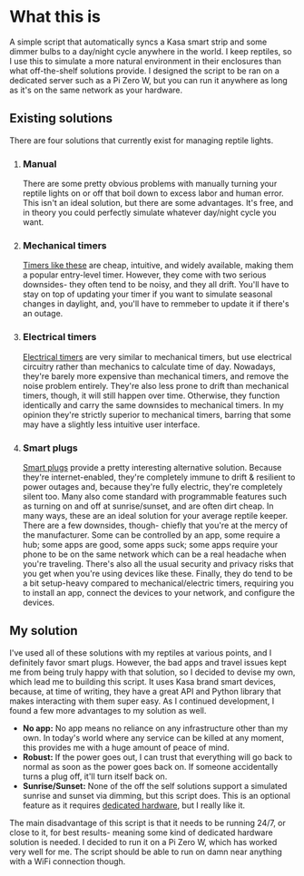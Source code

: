 # What this is
A simple script that automatically syncs a Kasa smart strip and some dimmer bulbs to a day/night cycle anywhere in the world. I keep reptiles, so I use this to simulate a more natural environment in their enclosures than what off-the-shelf solutions provide. I designed the script to be ran on a dedicated server such as a Pi Zero W, but you can run it anywhere as long as it's on the same network as your hardware.

## Existing solutions
There are four solutions that currently exist for managing reptile lights.
1. ### Manual

   There are some pretty obvious problems with manually turning your reptile lights on or off that boil down to excess labor and human error. This isn't an ideal solution, but there are some advantages. It's free, and in theory you could perfectly simulate whatever day/night cycle you want.
2. ### Mechanical timers

   [Timers like these](https://www.amazon.com/GE-Mechanical-Intervals-Decorations-46211/dp/B07YQKNC4D/ref=sr_1_5?keywords=mechanical+outlet+timer&qid=1695593724&sr=8-5) are cheap, intuitive, and widely available, making them a popular entry-level timer. However, they come with two serious downsides- they often tend to be noisy, and they all drift. You'll have to stay on top of updating your timer if you want to simulate seasonal changes in daylight, and, you'll have to remmeber to update it if there's an outage.
3. ### Electrical timers

   [Electrical timers](https://www.amazon.com/Fosmon-Programmable-Seasonal-Portable-Aquarium/dp/B07HCQKRRY/ref=sr_1_6?keywords=outlet%2Btimer&qid=1695594132&sr=8-6&th=1) are very similar to mechanical timers, but use electrical circuitry rather than mechanics to calculate time of day. Nowadays, they're barely more expensive than mechanical timers, and remove the noise problem entirely. They're also less prone to drift than mechanical timers, though, it will still happen over time. Otherwise, they function identically and carry the same downsides to mechanical timers. In my opinion they're strictly superior to mechanical timers, barring that some may have a slightly less intuitive user interface.
4. ### Smart plugs

   [Smart plugs](https://www.amazon.com/BN-LINK-Monitoring-Function-Compatible-Assistant/dp/B07CVPKD8Z/ref=sxin_14_pa_sp_search_thematic_sspa?content-id=amzn1.sym.1c86ab1a-a73c-4131-85f1-15bd92ae152d%3Aamzn1.sym.1c86ab1a-a73c-4131-85f1-15bd92ae152d&cv_ct_cx=outlet+timer&keywords=outlet+timer&pd_rd_i=B07CVPKD8Z&pd_rd_r=e67b4845-b45c-4157-b841-5e58270cb774&pd_rd_w=UkVWU&pd_rd_wg=v4H3c&pf_rd_p=1c86ab1a-a73c-4131-85f1-15bd92ae152d&pf_rd_r=YZVE1NQHJJXHBENVCX92&qid=1695594132&sbo=RZvfv%2F%2FHxDF%2BO5021pAnSA%3D%3D&sr=1-2-364cf978-ce2a-480a-9bb0-bdb96faa0f61-spons&sp_csd=d2lkZ2V0TmFtZT1zcF9zZWFyY2hfdGhlbWF0aWM&psc=1) provide a pretty interesting alternative solution. Because they're internet-enabled, they're completely immune to drift & resilient to power outages and, because they're fully electric, they're completely silent too. Many also come standard with programmable features such as turning on and off at sunrise/sunset, and are often dirt cheap. In many ways, these are an ideal solution for your average reptile keeper. There are a few downsides, though- chiefly that you're at the mercy of the manufacturer. Some can be controlled by an app, some require a hub; some apps are good, some apps suck; some apps require your phone to be on the same network which can be a real headache when you're traveling. There's also all the usual security and privacy risks that you get when you're using devices like these. Finally, they do tend to be a bit setup-heavy compared to mechanical/electric timers, requiring you to install an app, connect the devices to your network, and configure the devices.

## My solution
I've used all of these solutions with my reptiles at various points, and I definitely favor smart plugs. However, the bad apps and travel issues kept me from being truly happy with that solution, so I decided to devise my own, which lead me to building this script. It uses Kasa brand smart devices, because, at time of writing, they have a great API and Python library that makes interacting with them super easy. As I continued development, I found a few more advantages to my solution as well.
* **No app:** No app means no reliance on any infrastructure other than my own. In today's world where any service can be killed at any moment, this provides me with a huge amount of peace of mind.
* **Robust:** If the power goes out, I can trust that everything will go back to normal as soon as the power goes back on. If someone accidentally turns a plug off, it'll turn itself back on.
* **Sunrise/Sunset:** None of the off the self solutions support a simulated sunrise and sunset via dimming, but this script does. This is an optional feature as it requires [dedicated hardware](https://www.amazon.com/smart-outdoor-dimmer-plug-kasa/dp/B09DT173R1), but I really like it.

The main disadvantage of this script is that it needs to be running 24/7, or close to it, for best results- meaning some kind of dedicated hardware solution is needed. I decided to run it on a Pi Zero W, which has worked very well for me. The script should be able to run on damn near anything with a WiFi connection though.
